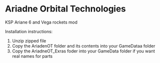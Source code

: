 # Ariadne Orbital Technologies
KSP Ariane 6 and Vega rockets mod

Installation instructions:
1. Unzip zipped file
2. Copy the AriadenOT folder and its contents into your GameDataa folder
3. Copy the AriadneOT_Exras foder into your GameData folder if you want real names for parts
